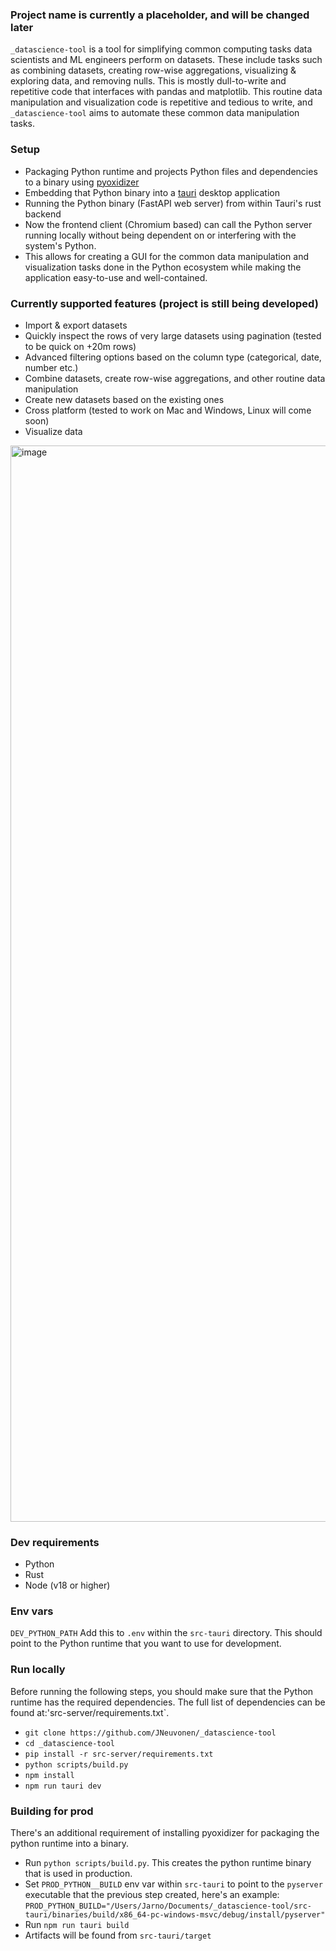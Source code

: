 ### Project name is currently a placeholder, and will be changed later

`_datascience-tool` is a tool for simplifying common computing tasks data scientists and ML engineers perform on datasets. These include tasks such as combining datasets, creating row-wise aggregations, visualizing & exploring data, and removing nulls. This is mostly dull-to-write and repetitive code that interfaces with pandas and matplotlib. This routine data manipulation and visualization code is repetitive and tedious to write, and `_datascience-tool` aims to automate these common data manipulation tasks.


### Setup

- Packaging Python runtime and projects Python files and dependencies to a binary using [pyoxidizer](https://github.com/indygreg/PyOxidizer)
- Embedding that Python binary into a [tauri](https://github.com/tauri-apps/tauri) desktop application
- Running the Python binary (FastAPI web server) from within Tauri's rust backend
- Now the frontend client (Chromium based) can call the Python server running locally without being dependent on or interfering with the system's Python.
- This allows for creating a GUI for the common data manipulation and visualization tasks done in the Python ecosystem while making the application easy-to-use and well-contained.

### Currently supported features (project is still being developed)

- Import & export datasets
- Quickly inspect the rows of very large datasets using pagination (tested to be quick on +20m rows)
- Advanced filtering options based on the column type (categorical, date, number etc.)
- Combine datasets, create row-wise aggregations, and other routine data manipulation
- Create new datasets based on the existing ones
- Cross platform (tested to work on Mac and Windows, Linux will come soon)
- Visualize data

<img width="1722" alt="image" src="https://github.com/JNeuvonen/_datascience-tool/assets/74303261/219e1370-c3bc-4887-8f90-9d62cb23fc7c">

### Dev requirements

- Python
- Rust
- Node (v18 or higher)

### Env vars

`DEV_PYTHON_PATH` Add this to `.env` within the `src-tauri` directory. This should point to the Python runtime that you want to use for development.

### Run locally

Before running the following steps, you should make sure that the Python runtime has the required dependencies. The full list of dependencies can be found at:'src-server/requirements.txt`.

- `git clone https://github.com/JNeuvonen/_datascience-tool`
- `cd _datascience-tool`
- `pip install -r src-server/requirements.txt`
- `python scripts/build.py`
- `npm install`
- `npm run tauri dev`

### Building for prod

There's an additional requirement of installing pyoxidizer for packaging the python runtime into a binary. 

- Run `python scripts/build.py`. This creates the python runtime binary that is used in production.
- Set `PROD_PYTHON__BUILD` env var within `src-tauri` to point to the `pyserver` executable that the previous step created, here's an example:
  `PROD_PYTHON_BUILD="/Users/Jarno/Documents/_datascience-tool/src-tauri/binaries/build/x86_64-pc-windows-msvc/debug/install/pyserver"`
- Run `npm run tauri build`
- Artifacts will be found from `src-tauri/target`






 

